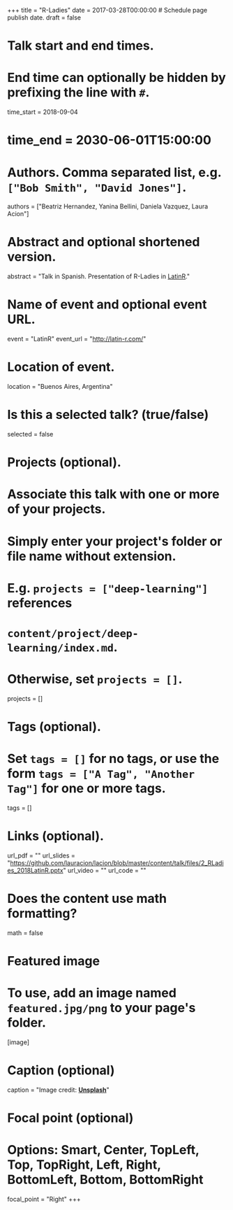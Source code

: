 +++
title = "R-Ladies"
date = 2017-03-28T00:00:00  # Schedule page publish date.
draft = false

# Talk start and end times.
#   End time can optionally be hidden by prefixing the line with `#`.
time_start = 2018-09-04
# time_end = 2030-06-01T15:00:00

# Authors. Comma separated list, e.g. `["Bob Smith", "David Jones"]`.
authors = ["Beatriz Hernandez, Yanina Bellini, Daniela Vazquez, Laura Acion"]

# Abstract and optional shortened version.
abstract = "Talk in Spanish. Presentation of R-Ladies in [LatinR](latin-r.com)."

# Name of event and optional event URL.
event = "LatinR"
event_url = "http://latin-r.com/"

# Location of event.
location = "Buenos Aires, Argentina"

# Is this a selected talk? (true/false)
selected = false

# Projects (optional).
#   Associate this talk with one or more of your projects.
#   Simply enter your project's folder or file name without extension.
#   E.g. `projects = ["deep-learning"]` references 
#   `content/project/deep-learning/index.md`.
#   Otherwise, set `projects = []`.
projects = []

# Tags (optional).
#   Set `tags = []` for no tags, or use the form `tags = ["A Tag", "Another Tag"]` for one or more tags.
tags = []

# Links (optional).
url_pdf = ""
url_slides = "https://github.com/lauracion/lacion/blob/master/content/talk/files/2_RLadies_2018LatinR.pptx"
url_video = ""
url_code = ""

# Does the content use math formatting?
math = false

# Featured image
# To use, add an image named `featured.jpg/png` to your page's folder. 
[image]
  # Caption (optional)
  caption = "Image credit: [**Unsplash**](https://unsplash.com/photos/bzdhc5b3Bxs)"

  # Focal point (optional)
  # Options: Smart, Center, TopLeft, Top, TopRight, Left, Right, BottomLeft, Bottom, BottomRight
  focal_point = "Right"
+++
